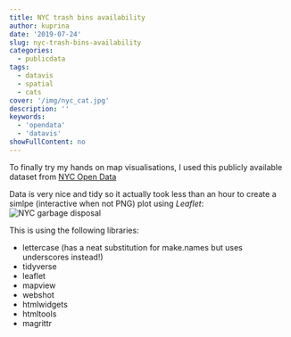 ```yaml
---
title: NYC trash bins availability
author: kuprina
date: '2019-07-24'
slug: nyc-trash-bins-availability
categories:
  - publicdata
tags:
  - datavis
  - spatial
  - cats
cover: '/img/nyc_cat.jpg'
description: ''
keywords:
  - 'opendata'
  - 'datavis'
showFullContent: no
---
```


To finally try my hands on map visualisations, I used this publicly available dataset from [NYC Open Data](https://data.cityofnewyork.us/Environment/Public-Recycling-Bins/sxx4-xhzg)

Data is very nice and tidy so it actually took less than an hour to create a simlpe (interactive when not PNG) plot using *Leaflet*:
![NYC garbage disposal](/img/nyc_map.png)

This is using the following libraries:

- lettercase (has a neat substitution for make.names but uses underscores instead!)
- tidyverse
- leaflet
- mapview
- webshot
- htmlwidgets
- htmltools
- magrittr
